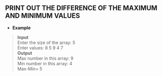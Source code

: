 ## PRINT OUT THE DIFFERENCE OF THE MAXIMUM AND MINIMUM VALUES   

* **Example**    

> **Input**    
> Enter the size of the array: 5    
> Enter values: 8 5 9 4 7    
> **Output**    
> Max number in this array: 9     
> Min number in this array: 4     
> Max-Min= 5   
